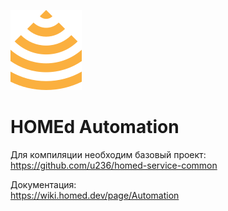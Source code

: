 ![HOMEd Automation](.github/logo.png)
# HOMEd Automation

Для компиляции необходим базовый проект:\
https://github.com/u236/homed-service-common

Документация:\
https://wiki.homed.dev/page/Automation
